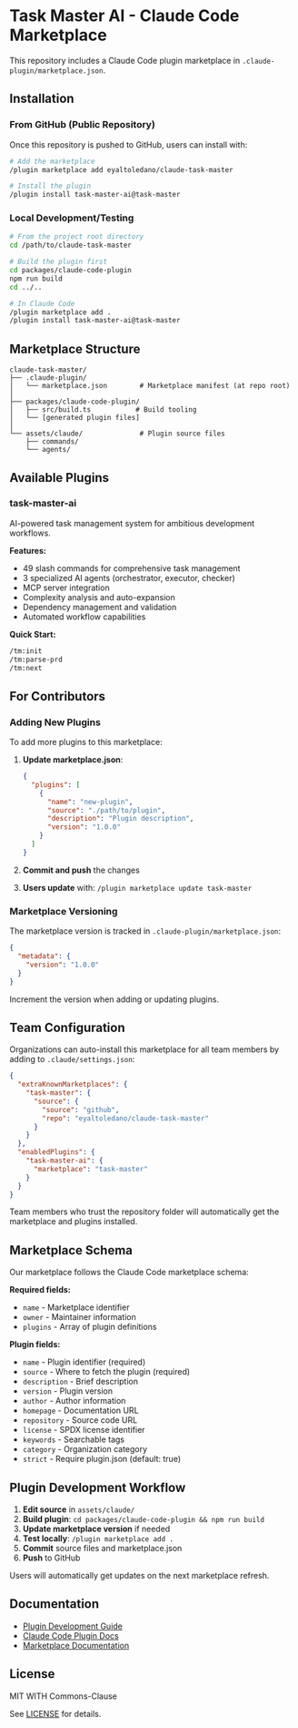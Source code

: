 # Task Master AI - Claude Code Marketplace

This repository includes a Claude Code plugin marketplace in `.claude-plugin/marketplace.json`.

## Installation

### From GitHub (Public Repository)

Once this repository is pushed to GitHub, users can install with:

```bash
# Add the marketplace
/plugin marketplace add eyaltoledano/claude-task-master

# Install the plugin
/plugin install task-master-ai@task-master
```

### Local Development/Testing

```bash
# From the project root directory
cd /path/to/claude-task-master

# Build the plugin first
cd packages/claude-code-plugin
npm run build
cd ../..

# In Claude Code
/plugin marketplace add .
/plugin install task-master-ai@task-master
```

## Marketplace Structure

```
claude-task-master/
├── .claude-plugin/
│   └── marketplace.json        # Marketplace manifest (at repo root)
│
├── packages/claude-code-plugin/
│   ├── src/build.ts           # Build tooling
│   └── [generated plugin files]
│
└── assets/claude/              # Plugin source files
    ├── commands/
    └── agents/
```

## Available Plugins

### task-master-ai

AI-powered task management system for ambitious development workflows.

**Features:**
- 49 slash commands for comprehensive task management
- 3 specialized AI agents (orchestrator, executor, checker)
- MCP server integration
- Complexity analysis and auto-expansion
- Dependency management and validation
- Automated workflow capabilities

**Quick Start:**
```bash
/tm:init
/tm:parse-prd
/tm:next
```

## For Contributors

### Adding New Plugins

To add more plugins to this marketplace:

1. **Update marketplace.json**:
   ```json
   {
     "plugins": [
       {
         "name": "new-plugin",
         "source": "./path/to/plugin",
         "description": "Plugin description",
         "version": "1.0.0"
       }
     ]
   }
   ```

2. **Commit and push** the changes

3. **Users update** with: `/plugin marketplace update task-master`

### Marketplace Versioning

The marketplace version is tracked in `.claude-plugin/marketplace.json`:

```json
{
  "metadata": {
    "version": "1.0.0"
  }
}
```

Increment the version when adding or updating plugins.

## Team Configuration

Organizations can auto-install this marketplace for all team members by adding to `.claude/settings.json`:

```json
{
  "extraKnownMarketplaces": {
    "task-master": {
      "source": {
        "source": "github",
        "repo": "eyaltoledano/claude-task-master"
      }
    }
  },
  "enabledPlugins": {
    "task-master-ai": {
      "marketplace": "task-master"
    }
  }
}
```

Team members who trust the repository folder will automatically get the marketplace and plugins installed.

## Marketplace Schema

Our marketplace follows the Claude Code marketplace schema:

**Required fields:**
- `name` - Marketplace identifier
- `owner` - Maintainer information
- `plugins` - Array of plugin definitions

**Plugin fields:**
- `name` - Plugin identifier (required)
- `source` - Where to fetch the plugin (required)
- `description` - Brief description
- `version` - Plugin version
- `author` - Author information
- `homepage` - Documentation URL
- `repository` - Source code URL
- `license` - SPDX license identifier
- `keywords` - Searchable tags
- `category` - Organization category
- `strict` - Require plugin.json (default: true)

## Plugin Development Workflow

1. **Edit source** in `assets/claude/`
2. **Build plugin**: `cd packages/claude-code-plugin && npm run build`
3. **Update marketplace version** if needed
4. **Test locally**: `/plugin marketplace add .`
5. **Commit** source files and marketplace.json
6. **Push** to GitHub

Users will automatically get updates on the next marketplace refresh.

## Documentation

- [Plugin Development Guide](CLAUDE_CODE_PLUGIN.md)
- [Claude Code Plugin Docs](https://docs.claude.com/en/docs/claude-code/plugins)
- [Marketplace Documentation](https://docs.claude.com/en/docs/claude-code/plugin-marketplaces)

## License

MIT WITH Commons-Clause

See [LICENSE](LICENSE) for details.
